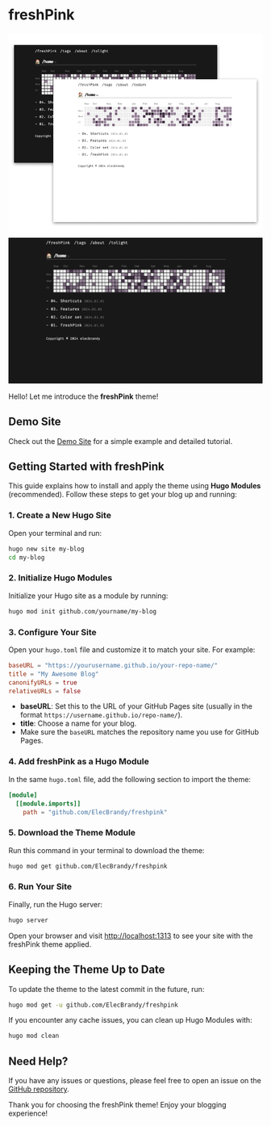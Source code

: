 # freshPink

![Thumbnail](https://raw.githubusercontent.com/ElecBrandy/freshpink/main/images/tn.png)  
![Screenshot](https://raw.githubusercontent.com/elecBrandy/freshpink/main/images/screenshot.png)

Hello! Let me introduce the **freshPink** theme!

## Demo Site

Check out the [Demo Site](https://elecBrandy.github.io/freshpink/) for a simple example and detailed tutorial.


## Getting Started with freshPink

This guide explains how to install and apply the theme using **Hugo Modules** (recommended). Follow these steps to get your blog up and running:

### 1. Create a New Hugo Site

Open your terminal and run:

```bash
hugo new site my-blog
cd my-blog
```

### 2. Initialize Hugo Modules

Initialize your Hugo site as a module by running:

```bash
hugo mod init github.com/yourname/my-blog
```

### 3. Configure Your Site

Open your `hugo.toml` file and customize it to match your site. For example:

```toml
baseURL = "https://yourusername.github.io/your-repo-name/"
title = "My Awesome Blog"
canonifyURLs = true
relativeURLs = false
```

- **baseURL**: Set this to the URL of your GitHub Pages site (usually in the format `https://username.github.io/repo-name/`).
- **title**: Choose a name for your blog.
- Make sure the `baseURL` matches the repository name you use for GitHub Pages.

### 4. Add freshPink as a Hugo Module

In the same `hugo.toml` file, add the following section to import the theme:

```toml
[module]
  [[module.imports]]
    path = "github.com/ElecBrandy/freshpink"
```

### 5. Download the Theme Module

Run this command in your terminal to download the theme:

```bash
hugo mod get github.com/ElecBrandy/freshpink
```

### 6. Run Your Site

Finally, run the Hugo server:

```bash
hugo server
```

Open your browser and visit [http://localhost:1313](http://localhost:1313) to see your site with the freshPink theme applied.


## Keeping the Theme Up to Date

To update the theme to the latest commit in the future, run:

```bash
hugo mod get -u github.com/ElecBrandy/freshpink
```

If you encounter any cache issues, you can clean up Hugo Modules with:

```bash
hugo mod clean
```

## Need Help?

If you have any issues or questions, please feel free to open an issue on the [GitHub repository](https://github.com/ElecBrandy/freshpink/issues).

Thank you for choosing the freshPink theme! Enjoy your blogging experience!